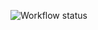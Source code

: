 ![Workflow status](https://github.com/vyshakkiradathil/myapphelm/workflows/Multi-Stage-Deployment/badge.svg)